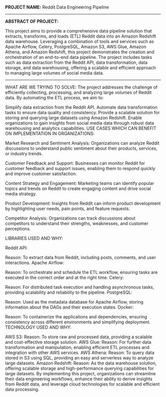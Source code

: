 **PROJECT NAME:**
Reddit Data Engineering Pipeline

------------------------------------------------------------------------------------------------

**ABSTRACT OF PROJECT:**

This project aims to provide a comprehensive data pipeline solution that extracts, transforms,
and loads (ETL) Reddit data into an Amazon Redshift data warehouse. Leveraging a combination of
tools and services such as Apache Airflow, Celery, PostgreSQL, Amazon S3, AWS Glue, Amazon Athena, 
and Amazon Redshift, this project demonstrates the creation and orchestration of an end-to-end 
data pipeline. The project includes tasks such as data extraction from the Reddit API, data 
transformation, data storage, and data warehousing, offering a scalable and efficient approach
to managing large volumes of social media data.

------------------------------------------------------------------------------------------------


WHAT ARE WE TRYING TO SOLVE:
The project addresses the challenge of efficiently collecting, processing, and analyzing large volumes of Reddit data. By automating the ETL process, we aim to:

Simplify data extraction from the Reddit API.
Automate data transformation tasks to ensure data quality and consistency.
Provide a scalable solution for storing and querying large datasets using Amazon Redshift.
Enable organizations to gain insights from social media data through robust data warehousing and analytics capabilities.
USE CASES WHICH CAN BENEFIT ON IMPLEMENTATION IN ORGANIZATIONS:

Market Research and Sentiment Analysis:
Organizations can analyze Reddit discussions to understand public sentiment about their products, services, or industry trends.

Customer Feedback and Support:
Businesses can monitor Reddit for customer feedback and support issues, enabling them to respond quickly and improve customer satisfaction.

Content Strategy and Engagement:
Marketing teams can identify popular topics and trends on Reddit to create engaging content and drive social media strategy.

Product Development:
Insights from Reddit can inform product development by highlighting user needs, pain points, and feature requests.

Competitor Analysis:
Organizations can track discussions about competitors to understand their strengths, weaknesses, and customer perceptions.

LIBRARIES USED AND WHY:

Reddit API:

Reason: To extract data from Reddit, including posts, comments, and user interactions.
Apache Airflow:

Reason: To orchestrate and schedule the ETL workflow, ensuring tasks are executed in the correct order and at the right time.
Celery:

Reason: For distributed task execution and handling asynchronous tasks, providing scalability and reliability to the pipeline.
PostgreSQL:

Reason: Used as the metadata database for Apache Airflow, storing information about the DAGs and their execution states.
Docker:

Reason: To containerize the applications and dependencies, ensuring consistency across different environments and simplifying deployment.
TECHNOLOGY USED AND WHY:

AWS S3:
Reason: To store raw and processed data, providing a scalable and cost-effective storage solution.
AWS Glue:
Reason: For further data transformation and manipulation, enabling efficient ETL processes and integration with other AWS services.
AWS Athena:
Reason: To query data stored in S3 using SQL, providing an easy and serverless way to analyze large datasets.
Amazon Redshift:
Reason: As the data warehouse solution, offering scalable storage and high-performance querying capabilities for large datasets.
By implementing this project, organizations can streamline their data engineering workflows, enhance their ability to derive insights from Reddit data, and leverage cloud technologies for scalable and efficient data processing.
